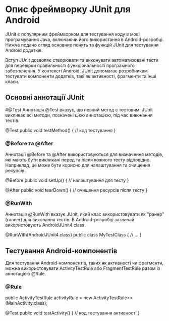 # Опис фреймворку JUnit для Android
JUnit є популярним фреймворком для тестування коду в мові програмування Java, включаючи його використання в Android-розробці. Нижче подано огляд основних понять та функцій JUnit для тестування Android додатків.

Вступ
JUnit дозволяє створювати та виконувати автоматизовані тести для перевірки правильності функціональності програмного забезпечення. У контексті Android, JUnit допомагає розробникам тестувати компоненти додатків, такі як активності, фрагменти та інші класи.

## Основні аннотації JUnit
#@Test
Аннотація @Test вказує, що певний метод є тестовим. JUnit викликає всі методи, позначені цією аннотацією, під час виконання тестів.

@Test
public void testMethod() {
    // код тестування
}
### @Before та @After
Аннотації @Before та @After використовуються для визначення методів, які мають бути викликані перед та після кожного тесту відповідно. Наприклад, це може бути корисно для налаштування та очищення ресурсів.

@Before
public void setUp() {
    // налаштування для тесту
}

@After
public void tearDown() {
    // очищення ресурсів після тесту
}
### @RunWith
Аннотація @RunWith вказує JUnit, який клас використовувати як "ранер" (runner) для виконання тестів. В Android-розробці зазвичай використовують AndroidJUnit4.class.

@RunWith(AndroidJUnit4.class)
public class MyTestClass {
    // ...
}
## Тестування Android-компонентів
Для тестування Android-компонентів, таких як активності чи фрагменти, можна використовувати ActivityTestRule або FragmentTestRule разом із аннотацією @Rule.

### @Rule
public ActivityTestRule<MainActivity> activityRule = new ActivityTestRule<>(MainActivity.class);

@Test
public void testActivity() {
    // код тестування активності
}
